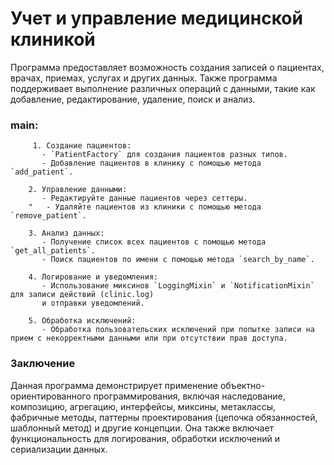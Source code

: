 # Учет и управление медицинской клиникой 
Программа предоставляет возможность создания записей о пациентах, врачах, приемах, услугах и других данных. Также программа поддерживает выполнение различных операций с данными, такие как добавление, редактирование, удаление, поиск и анализ.
### main:
         1. Создание пациентов:
           - `PatientFactory` для создания пациентов разных типов.
           - Добавление пациентов в клинику с помощью метода `add_patient`.
        
        2. Управление данными:
           - Редактируйте данные пациентов через сеттеры.
        "   - Удаляйте пациентов из клиники с помощью метода `remove_patient`.
        
        3. Анализ данных:
           - Получение список всех пациентов с помощью метода `get_all_patients`.
           - Поиск пациентов по имени с помощью метода `search_by_name`.
        
        4. Логирование и уведомления:
           - Использование миксинов `LoggingMixin` и `NotificationMixin` для записи действий (clinic.log)
           и отправки уведомлений.
        
        5. Обработка исключений:
           - Обработка пользовательских исключений при попытке записи на прием с некорректными данными или при отсутствии прав доступа.
### Заключение
Данная программа демонстрирует применение объектно-ориентированного программирования, включая наследование, композицию, агрегацию, интерфейсы, миксины, метаклассы, фабричные методы, паттерны проектирования (цепочка обязанностей, шаблонный метод) и другие концепции. Она также включает функциональность для логирования, обработки исключений и сериализации данных.
